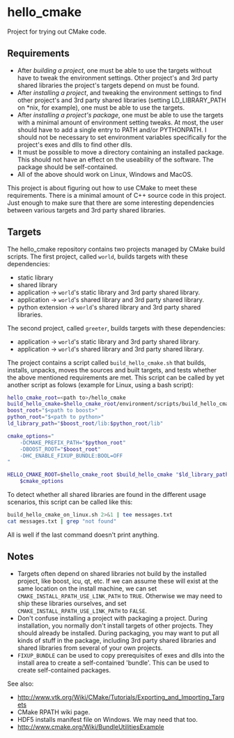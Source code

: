 hello_cmake
===========
Project for trying out CMake code.

Requirements
------------
* After *building a project*, one must be able to use the targets without have to tweak the environment settings. Other project's and 3rd party shared libraries the project's targets depend on must be found.
* After *installing a project*, and tweaking the environment settings to find other project's and 3rd party shared libraries (setting LD_LIBRARY_PATH on *nix, for example), one must be able to use the targets.
* After *installing a project's package*, one must be able to use the targets with a minimal amount of environment setting tweaks. At most, the user should have to add a single entry to PATH and/or PYTHONPATH. I should not be necessary to set environment variables specifically for the project's exes and dlls to find other dlls.
* It must be possible to move a directory containing an installed package. This should not have an effect on the useability of the software. The package should be self-contained.
* All of the above should work on Linux, Windows and MacOS.

This project is about figuring out how to use CMake to meet these requirements. There is a minimal amount of C++ source code in this project. Just enough to make sure that there are some interesting dependencies between various targets and 3rd party shared libraries.

Targets
-------
The hello_cmake repository contains two projects managed by CMake build scripts. The first project, called `world`, builds targets with these dependencies:
* static library
* shared library
* application -> `world`'s static library and 3rd party shared library.
* application -> `world`'s shared library and 3rd party shared library.
* python extension -> `world`'s shared library and 3rd party shared libraries.

The second project, called `greeter`, builds targets with these dependencies:
* application -> `world`'s static library and 3rd party shared library.
* application -> `world`'s shared library and 3rd party shared library.

The project contains a script called `build_hello_cmake.sh` that builds, installs, unpacks, moves the sources and built targets, and tests whether the above mentioned requirements are met. This script can be called by yet another script as folows (example for Linux, using a bash script):

```bash
hello_cmake_root=<path to>/hello_cmake
build_hello_cmake=$hello_cmake_root/environment/scripts/build_hello_cmake.sh
boost_root="$<path to boost>"
python_root="$<path to python>"
ld_library_path="$boost_root/lib:$python_root/lib"

cmake_options="
    -DCMAKE_PREFIX_PATH="$python_root"
    -DBOOST_ROOT="$boost_root"
    -DHC_ENABLE_FIXUP_BUNDLE:BOOL=OFF
"

HELLO_CMAKE_ROOT=$hello_cmake_root $build_hello_cmake "$ld_library_path" \
    $cmake_options
```

To detect whether all shared libraries are found in the different usage scenarios, this script can be called like this:

```bash
build_hello_cmake_on_linux.sh 2>&1 | tee messages.txt
cat messages.txt | grep "not found"
```

All is well if the last command doesn't print anything.

Notes
-----
* Targets often depend on shared libraries not build by the installed project, like boost, icu, qt, etc. If we can assume these will exist at the same location on the install machine, we can set `CMAKE_INSTALL_RPATH_USE_LINK_PATH` to `TRUE`. Otherwise we may need to ship these libraries ourselves, and set `CMAKE_INSTALL_RPATH_USE_LINK_PATH` to `FALSE`.
* Don't confuse installing a project with packaging a project. During installation, you normally don't install targets of other projects. They should already be installed. During packaging, you may want to put all kinds of stuff in the package, including 3rd party shared libraries and shared libraries from several of your own projects.
* `FIXUP_BUNDLE` can be used to copy prerequisites of exes and dlls into the install area to create a self-contained 'bundle'. This can be used to create self-contained packages.

See also:
* http://www.vtk.org/Wiki/CMake/Tutorials/Exporting_and_Importing_Targets
* CMake RPATH wiki page.
* HDF5 installs manifest file on Windows. We may need that too.
* http://www.cmake.org/Wiki/BundleUtilitiesExample

